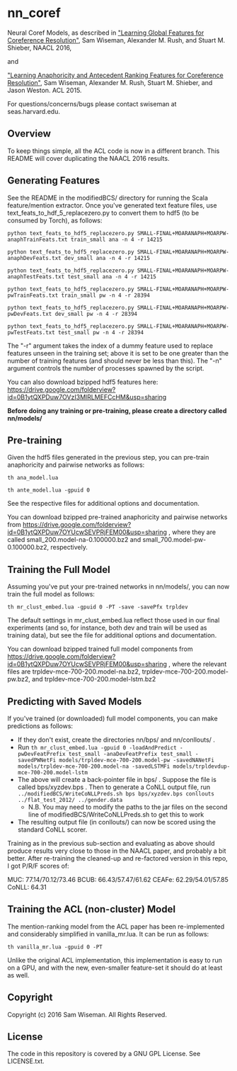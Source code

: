 # nn_coref
Neural Coref Models, as described in 
["Learning Global Features for Coreference Resolution"](http://nlp.seas.harvard.edu/papers/corefmain.pdf), Sam Wiseman, Alexander M. Rush, and Stuart M. Shieber, NAACL 2016,

and

["Learning Anaphoricity and Antecedent Ranking Features for Coreference Resolution"](http://people.seas.harvard.edu/~srush/acl15.pdf), Sam Wiseman, Alexander M. Rush, Stuart M. Shieber, and Jason Weston. ACL 2015.

For questions/concerns/bugs please contact swiseman at seas.harvard.edu.


## Overview
To keep things simple, all the ACL code is now in a different branch. This README will cover duplicating the NAACL 2016 results.

## Generating Features
See the README in the modifiedBCS/ directory for running the Scala feature/mention extractor. Once you've generated text feature files, use text_feats_to_hdf_5_replacezero.py to convert them to hdf5 (to be consumed by Torch), as follows:

```python text_feats_to_hdf5_replacezero.py SMALL-FINAL+MOARANAPH+MOARPW-anaphTrainFeats.txt train_small ana -n 4 -r 14215```

```python text_feats_to_hdf5_replacezero.py SMALL-FINAL+MOARANAPH+MOARPW-anaphDevFeats.txt dev_small ana -n 4 -r 14215```

```python text_feats_to_hdf5_replacezero.py SMALL-FINAL+MOARANAPH+MOARPW-anaphTestFeats.txt test_small ana -n 4 -r 14215```

```python text_feats_to_hdf5_replacezero.py SMALL-FINAL+MOARANAPH+MOARPW-pwTrainFeats.txt train_small pw -n 4 -r 28394```

```python text_feats_to_hdf5_replacezero.py SMALL-FINAL+MOARANAPH+MOARPW-pwDevFeats.txt dev_small pw -n 4 -r 28394```

```python text_feats_to_hdf5_replacezero.py SMALL-FINAL+MOARANAPH+MOARPW-pwTestFeats.txt test_small pw -n 4 -r 28394```

The "-r" argument takes the index of a dummy feature used to replace features unseen in the training set; above it is set to be one greater than the number of training features (and should never be less than this). The "-n" argument controls the number of processes spawned by the script.

You can also download bzipped hdf5 features here: https://drive.google.com/folderview?id=0B1ytQXPDuw7OVzI3MlRLMEFCcHM&usp=sharing 

**Before doing any training or pre-training, please create a directory called nn/models/**

## Pre-training
Given the hdf5 files generated in the previous step, you can pre-train anaphoricity and pairwise networks as follows:

```th ana_model.lua```

```th ante_model.lua -gpuid 0```

See the respective files for additional options and documentation.

You can download bzipped pre-trained anaphoricity and pairwise networks from https://drive.google.com/folderview?id=0B1ytQXPDuw7OYUcwSEVPRjFEM00&usp=sharing , where they are called small_200.model-na-0.100000.bz2 and small_700.model-pw-0.100000.bz2, respectively.

## Training the Full Model
Assuming you've put your pre-trained networks in nn/models/, you can now train the full model as follows:

```th mr_clust_embed.lua -gpuid 0 -PT -save -savePfx trpldev```

The default settings in mr_clust_embed.lua reflect those used in our final experiments (and so, for instance, both dev and train will be used as training data), but see the file for additional options and documentation.

You can download bzipped trained full model components from https://drive.google.com/folderview?id=0B1ytQXPDuw7OYUcwSEVPRjFEM00&usp=sharing , where the relevant files are trpldev-mce-700-200.model-na.bz2, trpldev-mce-700-200.model-pw.bz2, and trpldev-mce-700-200.model-lstm.bz2

## Predicting with Saved Models
If you've trained (or downloaded) full model components, you can make predictions as follows:

- If they don't exist, create the directories nn/bps/ and nn/conllouts/ .
- Run ```th mr_clust_embed.lua -gpuid 0 -loadAndPredict -pwDevFeatPrefix test_small -anaDevFeatPrefix test_small -savedPWNetFi models/trpldev-mce-700-200.model-pw -savedNANetFi models/trpldev-mce-700-200.model-na -savedLSTMFi models/trpldevdup-mce-700-200.model-lstm```
- The above will create a back-pointer file in bps/ . Suppose the file is called bps/xyzdev.bps . Then to generate a CoNLL output file, run ```../modifiedBCS/WriteCoNLLPreds.sh bps bps/xyzdev.bps conllouts ../flat_test_2012/ ../gender.data```
    - N.B. You may need to modify the paths to the jar files on the second line of modifiedBCS/WriteCoNLLPreds.sh to get this to work
- The resulting output file (in conllouts/) can now be scored using the standard CoNLL scorer.

Training as in the previous sub-section and evaluating as above should produce results very close to those in the NAACL paper, and probably a bit better. After re-training the cleaned-up and re-factored version in this repo, I got P/R/F scores of:

MUC: 77.14/70.12/73.46
BCUB: 66.43/57.47/61.62
CEAFe: 62.29/54.01/57.85
CoNLL: 64.31


## Training the ACL (non-cluster) Model
The mention-ranking model from the ACL paper has been re-implemented and considerably simplified in vanilla_mr.lua. It can be run as follows:

```th vanilla_mr.lua -gpuid 0 -PT```

Unlike the original ACL implementation, this implementation is easy to run on a GPU, and with the new, even-smaller feature-set it should do at least as well. 

## Copyright
Copyright (c) 2016 Sam Wiseman. All Rights Reserved.

## License
The code in this repository is covered by a GNU GPL License. See LICENSE.txt.

